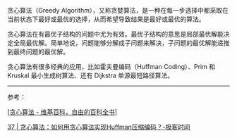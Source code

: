 贪心算法（Greedy Algorithm），又称贪婪算法，是一种在每一步选择中都采取在当前状态下最好或最优的选择，从而希望导致结果是最好或最优的算法。

贪心算法在有最优子结构的问题中尤为有效。最优子结构的意思是局部最优解能决定全局最优解。简单地说，问题能够分解成子问题来解决，子问题的最优解能递推到最终问题的最优解。

贪心算法有很多经典的应用，比如霍夫曼编码（Huffman Coding）、Prim 和 Kruskal 最小生成树算法、还有 Dijkstra 单源最短路径算法。

---

参考：

[[贪心算法 - 维基百科，自由的百科全书](https://zh.wikipedia.org/wiki/%E8%B4%AA%E5%BF%83%E7%AE%97%E6%B3%95)]

[37 | 贪心算法：如何用贪心算法实现Huffman压缩编码？-极客时间](https://time.geekbang.org/column/article/73188)

